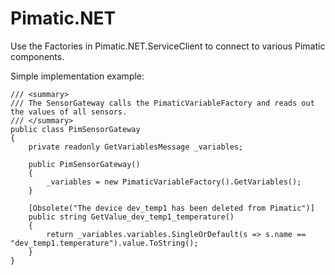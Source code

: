 # Pimatic.NET

Use the Factories in Pimatic.NET.ServiceClient to connect to various Pimatic components.

Simple implementation example:

    /// <summary>
    /// The SensorGateway calls the PimaticVariableFactory and reads out the values of all sensors.
    /// </summary>
    public class PimSensorGateway
    {
        private readonly GetVariablesMessage _variables;

        public PimSensorGateway()
        {
            _variables = new PimaticVariableFactory().GetVariables();
        }

        [Obsolete("The device dev_temp1 has been deleted from Pimatic")]
        public string GetValue_dev_temp1_temperature()
        {
            return _variables.variables.SingleOrDefault(s => s.name == "dev_temp1.temperature").value.ToString();
        }
    }
